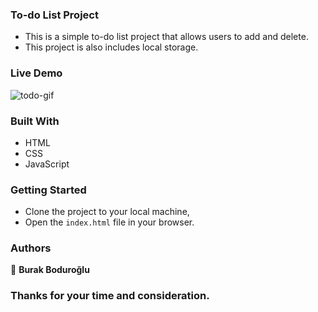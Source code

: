 ### To-do List Project

- This is a simple to-do list project that allows users to add and delete.
- This project is also includes local storage.

### Live Demo

![todo-gif](https://user-images.githubusercontent.com/80620802/229275627-bddfe5f4-36d9-460b-960c-fa11ed2a6e4e.gif)

### Built With

- HTML
- CSS
- JavaScript

### Getting Started

- Clone the project to your local machine,
- Open the `index.html` file in your browser.

### Authors

👤 **Burak Boduroğlu**

### Thanks for your time and consideration.
